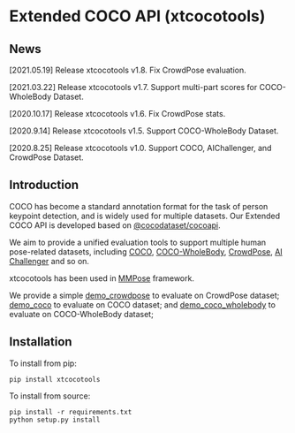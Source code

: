# Extended COCO API (xtcocotools)

## News

[2021.05.19] Release xtcocotools v1.8. Fix CrowdPose evaluation.

[2021.03.22] Release xtcocotools v1.7. Support multi-part scores for COCO-WholeBody Dataset.

[2020.10.17] Release xtcocotools v1.6. Fix CrowdPose stats.

[2020.9.14] Release xtcocotools v1.5. Support COCO-WholeBody Dataset.

[2020.8.25] Release xtcocotools v1.0. Support COCO, AIChallenger, and CrowdPose Dataset.

## Introduction
COCO has become a standard annotation format for the task of person keypoint detection, and is widely used for multiple datasets.
Our Extended COCO API is developed based on [@cocodataset/cocoapi](https://github.com/cocodataset/cocoapi). 

We aim to provide a unified evaluation tools to support multiple human pose-related datasets, including [COCO](http://cocodataset.org/), [COCO-WholeBody](https://github.com/jin-s13/COCO-WholeBody), [CrowdPose](https://github.com/Jeff-sjtu/CrowdPose), [AI Challenger](https://github.com/AIChallenger/AI_Challenger_2017) and so on.

xtcocotools has been used in [MMPose](https://github.com/open-mmlab/mmpose) framework.

We provide a simple [demo_crowdpose](demos/demo_crowdpose.py) to evaluate on CrowdPose dataset; 
[demo_coco](demos/demo_coco.py) to evaluate on COCO dataset;
and [demo_coco_wholebody](demos/demo_coco_wholebody.py) to evaluate on COCO-WholeBody dataset;

## Installation
To install from pip:
```shell
pip install xtcocotools
```

To install from source:
```shell
pip install -r requirements.txt
python setup.py install
```
